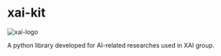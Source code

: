 # xai-kit
![xai-logo](/resources/XAI-logo-v1.0.ico)

A python library developed for AI-related researches used in XAI group.
